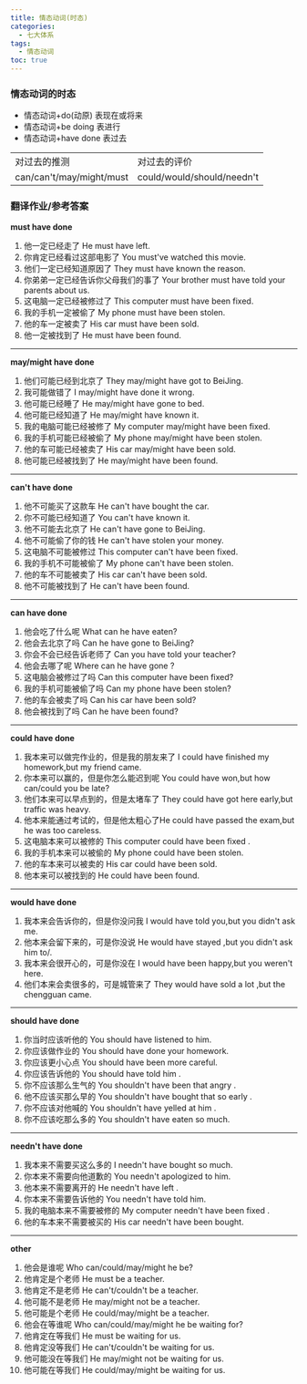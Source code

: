 ```yaml
---
title: 情态动词(时态)
categories:
  - 七大体系
tags:
  - 情态动词
toc: true 
---
```



### 情态动词的时态


* 情态动词+do(动原) 表现在或将来
* 情态动词+be doing 表进行
* 情态动词+have done 表过去

|||
|--|--|
|对过去的推测|对过去的评价|
|can/can't/may/might/must|could/would/should/needn't|


### 翻译作业/参考答案

**must have done**
1. 他一定已经走了 He must have left.
2. 你肯定已经看过这部电影了 You must've  watched this movie.
3. 他们一定已经知道原因了 They must have known the reason.
4. 你弟弟一定已经告诉你父母我们的事了 Your brother must have told your parents about us.
5. 这电脑一定已经被修过了 This computer must have been fixed.
6. 我的手机一定被偷了 My phone must have been stolen.
7. 他的车一定被卖了 His car must have been sold.
8. 他一定被找到了 He must have been found.

---

**may/might have done**


1.  他们可能已经到北京了 They may/might have got to BeiJing.
2.  我可能做错了 I may/might have done it  wrong.
3.  他可能已经睡了 He may/might have gone to bed.
4.  他可能已经知道了 He may/might have known it.
5.  我的电脑可能已经被修了 My computer may/might have been fixed.
6.  我的手机可能已经被偷了 My phone may/might have been stolen.
7.  他的车可能已经被卖了 His car may/might have been sold.
8.  他可能已经被找到了 He may/might have been found.

---

**can't have done**



1.  他不可能买了这款车 He can't have bought the car.
2.  你不可能已经知道了 You can't have known it.
3.  他不可能去北京了 He can't have gone to BeiJing.
4.  他不可能偷了你的钱 He can't have stolen your money.
5.  这电脑不可能被修过 This computer can't have been fixed.
6.  我的手机不可能被偷了 My phone can't have been stolen.
7.  他的车不可能被卖了 His car can't have been sold.
8.  他不可能被找到了 He can't have been found.


---

**can have done**

1.  他会吃了什么呢  What can he have eaten? 
2.  他会去北京了吗 Can he have gone to BeiJing?
3.  你会不会已经告诉老师了 Can  you have told your teacher?
4.  他会去哪了呢  Where can he have gone ?
5.  这电脑会被修过了吗 Can  this computer have been fixed?
6.  我的手机可能被偷了吗 Can my phone have been stolen?
7.  他的车会被卖了吗  Can his car  have been sold?
8.  他会被找到了吗 Can he have been found?


---

**could have done**


1.  我本来可以做完作业的，但是我的朋友来了 I could have finished my homework,but my friend came.
2.  你本来可以赢的，但是你怎么能迟到呢 You could have won,but how can/could you be late?
3.  他们本来可以早点到的，但是太堵车了 They could have got here early,but traffic was  heavy.
4.  他本来能通过考试的，但是他太粗心了He could have passed the exam,but he was too careless.
5.  这电脑本来可以被修的 This computer could have been fixed .
6.  我的手机本来可以被偷的 My phone could have been stolen.
7.  他的车本来可以被卖的 His car could have been sold.
8.  他本来可以被找到的 He could have been found.

---

**would have done**

1.  我本来会告诉你的，但是你没问我 I would have told you,but you didn't ask me.
2.  他本来会留下来的，可是你没说 He would have stayed ,but you didn't ask him to/.
3.  我本来会很开心的，可是你没在 I would have been happy,but you weren't here.
4.  他们本来会卖很多的，可是城管来了 They would have sold a lot ,but the chengguan came.

---

**should have done**

1.  你当时应该听他的   You should have listened to him.
2.  你应该做作业的     You should have done your homework.
3.  你应该更小心点      You should have been more careful.
4.  你应该告诉他的      You should have told him .
5.  你不应该那么生气的  You shouldn't have been that angry .
6.  他不应该买那么早的  You shouldn't have bought that so early .
7.  你不应该对他喊的  You shouldn't have yelled at him .
8.  你不应该吃那么多的  You shouldn't have eaten so much.


---

**needn't have done**

1.  我本来不需要买这么多的  I needn't have bought so much.
2.  你本来不需要向他道歉的 You needn't apologized to him.
3.  他本来不需要离开的 He  needn't  have left .
4.  你本来不需要告诉他的 You needn't have told him.
5.  我的电脑本来不需要被修的 My computer needn't have been fixed .
6.  他的车本来不需要被买的 His car  needn't have been bought.

---

**other**
1.  他会是谁呢  Who can/could/may/might he be?
2.  他肯定是个老师 He must be a teacher.
3.  他肯定不是老师 He can't/couldn't be a teacher.
4.  他可能不是老师 He may/might not be a teacher.
5.  他可能是个老师 He could/may/might be a teacher.
6.  他会在等谁呢 Who can/could/may/might he be waiting for?
7.  他肯定在等我们 He must be waiting for us.
8.  他肯定没等我们 He can't/couldn't be waiting for us.
9.  他可能没在等我们 He may/might not be waiting for us.
10. 他可能在等我们 He could/may/might be waiting for us.









